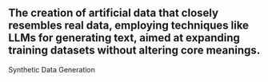 The creation of artificial data that closely resembles real data, employing techniques like LLMs for generating text, aimed at expanding training datasets without altering core meanings.
---
Synthetic Data Generation
